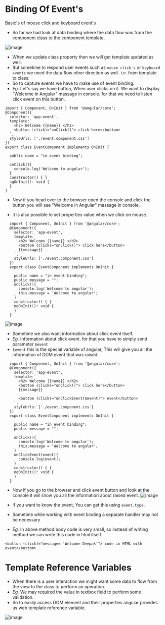 # Binding Of Event's
Basic's of mouse click and keyboard event's

- So far we had look at data binding where the data flow was from the component class to the component template.

![image](https://user-images.githubusercontent.com/35020560/91059903-e955c400-e647-11ea-9cf8-33b8ca73b264.png)

- When we update class property then we will get template updated as well.
- But sometime to respond user events such as `mouse click's` or `keyboard events` we need the data flow other direction as well. i.e. from template to class.
- So to capture events we have to make use of event binding.
- *Eg.* Let's say we have button, When user clicks on it. We want to display "Welcome in Angular" massage in console.
  for that we need to listen click event on this button.
```
import { Component, OnInit } from '@angular/core';
@Component({
  selector: 'app-event',
  template:`
    <h2> Welcome {{name}} </h2>
    <button (click)="onClick()"> click here</button>
  `,
  styleUrls: ['./event.component.css']
})
export class EventComponent implements OnInit {

  public name = "in event binding";

  onClick(){
    console.log('Welcome to angular');
  }
  constructor() { }
  ngOnInit(): void {
  }
}
```
- Now if you head over to the browser open the console and click the button you will see "Welcome in Angular" massage in console.

- It is also possible to set properties value when we click on mouse.
```
  import { Component, OnInit } from '@angular/core';
  @Component({
    selector: 'app-event',
    template:`
      <h2> Welcome {{name}} </h2>
      <button (click)="onClick()"> click here</button>
      {{message}}
    `,
    styleUrls: ['./event.component.css']
  })
  export class EventComponent implements OnInit {

    public name = "in event binding";
    public message = "";
    onClick(){
      console.log('Welcome to angular');
      this.message = 'Welcome to angular';
    }
    constructor() { }
    ngOnInit(): void {
    }
  }

```

![image](https://user-images.githubusercontent.com/35020560/91062316-2ae76e80-e64a-11ea-92c2-250c72eb206d.png)

- Sometime we also want information about click event itself.
- *Eg.* Information about click event. for that you have to simply send parameter `$event`
- `$event` this is the special variable of angular, This will give you all the information of DOM event that was raised.
```
  import { Component, OnInit } from '@angular/core';
  @Component({
    selector: 'app-event',
    template:`
      <h2> Welcome {{name}} </h2>
      <button (click)="onClick()"> click here</button>
      {{message}}

      <button (click)="onClickEvent($event)"> event</button>
    `,
    styleUrls: ['./event.component.css']
  })
  export class EventComponent implements OnInit {

    public name = "in event binding";
    public message = "";
    
    onClick(){
      console.log('Welcome to angular');
      this.message = 'Welcome to angular';
    }
    onClickEvent(event){
      console.log(event);
    }
    constructor() { }
    ngOnInit(): void {
    }
  }

```
- Now if you go to the browser and click event button and look at the console it will show you all the information about raised event.
![image](https://user-images.githubusercontent.com/35020560/91063397-9251ee00-e64b-11ea-82e3-410fe721b65e.png)

- If you want to know the event, You can get this using `event.type`.
- Sometime while working with event binding a separate handler may not be necessary
- *Eg.* In above method body code is very small, so instead of writing method we can write this code in html itself.
```
<button (click)="message= 'Welcome Deepak'"> code in HTML with event</button>
```

# Template Reference Variables

- When there is a user interaction we might want some data to flow from the view to the class to perform an operation.
- *Eg.* We may required the value in textbox field to perform some validation.
- So to easily access DOM element and their properties angular provides us web template reference variable.

![image](https://user-images.githubusercontent.com/35020560/91067498-a0563d80-e650-11ea-980f-9edc94f11aa8.png)




 

  
